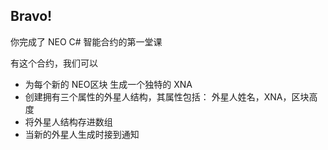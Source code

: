 ## Bravo! 

你完成了 NEO C# 智能合约的第一堂课

有这个合约，我们可以

- 为每个新的 NEO区块 生成一个独特的 XNA
- 创建拥有三个属性的外星人结构，其属性包括： 外星人姓名，XNA，区块高度
- 将外星人结构存进数组
- 当新的外星人生成时接到通知